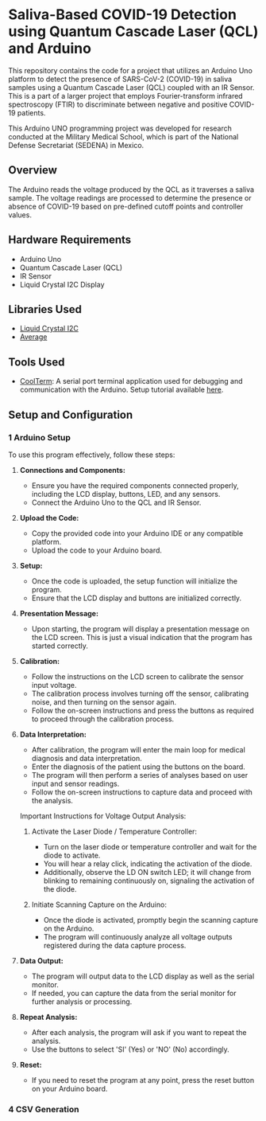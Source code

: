 # Saliva-Based COVID-19 Detection using Quantum Cascade Laser (QCL) and Arduino

This repository contains the code for a project that utilizes an Arduino Uno platform to detect the presence of SARS-CoV-2 (COVID-19) in saliva samples using a Quantum Cascade Laser (QCL) coupled with an IR Sensor. This is a part of a larger project that employs Fourier-transform infrared spectroscopy (FTIR) to discriminate between negative and positive COVID-19 patients.

This Arduino UNO programming project was developed for research conducted at the Military Medical School, which is part of the National Defense Secretariat (SEDENA) in Mexico.

## Overview

The Arduino reads the voltage produced by the QCL as it traverses a saliva sample. The voltage readings are processed to determine the presence or absence of COVID-19 based on pre-defined cutoff points and controller values.

## Hardware Requirements

- Arduino Uno
- Quantum Cascade Laser (QCL)
- IR Sensor
- Liquid Crystal I2C Display

## Libraries Used

- [Liquid Crystal I2C](https://www.arduinolibraries.info/libraries/liquid-crystal-i2-c)
- [Average](https://github.com/MajenkoLibraries/Average)

## Tools Used

- [CoolTerm](https://freeware.the-meiers.org/): A serial port terminal application used for debugging and communication with the Arduino. Setup tutorial available [here](https://www.youtube.com/watch?v=RWgyCcnUxPY&ab_channel=ShuvangkarDas).

## Setup and Configuration

### 1 Arduino Setup

To use this program effectively, follow these steps:

1. **Connections and Components:**
   - Ensure you have the required components connected properly, including the LCD display, buttons, LED, and any sensors.
   - Connect the Arduino Uno to the QCL and IR Sensor.

2. **Upload the Code:**
   - Copy the provided code into your Arduino IDE or any compatible platform.
   - Upload the code to your Arduino board.

3. **Setup:**
   - Once the code is uploaded, the setup function will initialize the program.
   - Ensure that the LCD display and buttons are initialized correctly.

4. **Presentation Message:**
   - Upon starting, the program will display a presentation message on the LCD screen. This is just a visual indication that the program has started correctly.

5. **Calibration:**
   - Follow the instructions on the LCD screen to calibrate the sensor input voltage.
   - The calibration process involves turning off the sensor, calibrating noise, and then turning on the sensor again.
   - Follow the on-screen instructions and press the buttons as required to proceed through the calibration process.

6. **Data Interpretation:**
   - After calibration, the program will enter the main loop for medical diagnosis and data interpretation.
   - Enter the diagnosis of the patient using the buttons on the board.
   - The program will then perform a series of analyses based on user input and sensor readings.
   - Follow the on-screen instructions to capture data and proceed with the analysis.

    Important Instructions for Voltage Output Analysis:

    1) Activate the Laser Diode / Temperature Controller:
        * Turn on the laser diode or temperature controller and wait for the diode to activate.
        * You will hear a relay click, indicating the activation of the diode.
        * Additionally, observe the LD ON switch LED; it will change from blinking to remaining continuously on, signaling the activation of the diode.
    
    2) Initiate Scanning Capture on the Arduino:
        * Once the diode is activated, promptly begin the scanning capture on the Arduino.
        * The program will continuously analyze all voltage outputs registered during the data capture process.

7. **Data Output:**
   - The program will output data to the LCD display as well as the serial monitor.
   - If needed, you can capture the data from the serial monitor for further analysis or processing.

8. **Repeat Analysis:**
   - After each analysis, the program will ask if you want to repeat the analysis.
   - Use the buttons to select 'SI' (Yes) or 'NO' (No) accordingly.

9. **Reset:**
   - If you need to reset the program at any point, press the reset button on your Arduino board.

### 4 CSV Generation

